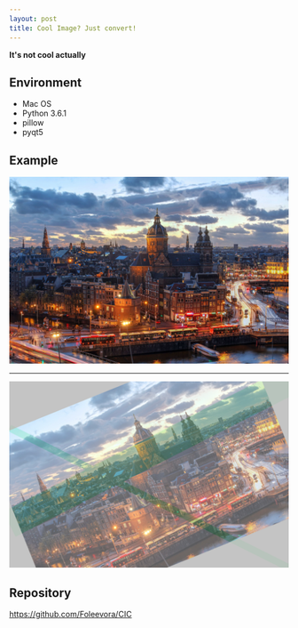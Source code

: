 ```yaml
---
layout: post
title: Cool Image? Just convert!
---
```


**It's not cool actually**

## Environment
* Mac OS
* Python 3.6.1
* pillow
* pyqt5

## Example
![before](https://github.com/Foleevora/CIC/blob/master/image.jpg)

***

![after](https://github.com/Foleevora/CIC/blob/master/coolImage.png)

## Repository
<https://github.com/Foleevora/CIC>
